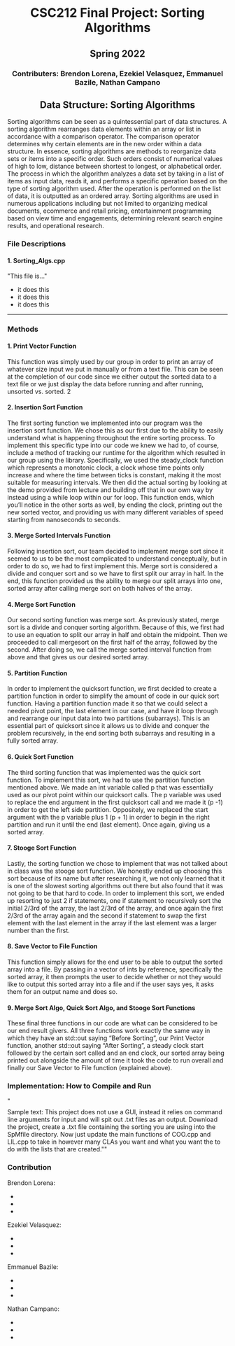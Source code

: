 <h1 align="center"> CSC212 Final Project: Sorting Algorithms </h1>

<h2 align="center"> Spring 2022 </h2>

<h3 align="center"> Contributers: Brendon Lorena, Ezekiel Velasquez, Emmanuel Bazile, Nathan Campano </h3>




<h2 align="center"> Data Structure: Sorting Algorithms </h2>

Sorting algorithms can be seen as a quintessential part of data structures. A sorting algorithm rearranges data elements within an array or list in accordance with a comparison operator. The comparison operator determines why certain elements are in the new order within a data structure. In essence, sorting algorithms are methods to reorganize data sets or items into a specific order. Such orders consist of numerical values of high to low, distance between shortest to longest, or alphabetical order. The process in which the algorithm analyzes a data set by taking in a list of items as input data, reads it, and performs a specific operation based on the type of sorting algorithm used. After the operation is performed on the list of data, it is outputted as an ordered array. Sorting algorithms are used in numerous applications including but not limited to organizing medical documents, ecommerce and retail pricing, entertainment programming based on view time and engagements, determining relevant search engine results, and operational research.
 

### **File Descriptions**

#### 1. Sorting_Algs.cpp

"This file is..."
- it does this
- it does this
- it does this 

---

### **Methods**

#### 1. Print Vector Function 

This function was simply used by our group in order to print an array of whatever size input we put in manually or from a text file. This can be seen at the completion of our code since we either output the sorted data to a text file or we just display the data before running and after running, unsorted vs. sorted. 2

#### 2.  Insertion Sort Function 

The first sorting function we implemented into our program was the insertion sort function. We chose this as our first due to the ability to easily understand what is happening throughout the entire sorting process. To implement this specific type into our code we knew we had to, of course, include a method of tracking our runtime for the algorithm which resulted in our group using the <chrono> library. Specifically, we used the steady_clock function which represents a monotonic clock, a clock whose time points only increase and where the time between ticks is constant, making it the most suitable for measuring intervals. We then did the actual sorting by looking at the demo provided from lecture and building off that in our own way by instead using a while loop within our for loop. This function ends, which you’ll notice in the other sorts as well, by ending the clock, printing out the new sorted vector, and providing us with many different variables of speed starting from nanoseconds to seconds. 

#### 3.  Merge Sorted Intervals Function

Following insertion sort, our team decided to implement merge sort since it seemed to us to be the most complicated to understand conceptually, but in order to do so, we had to first implement this. Merge sort is considered a divide and conquer sort and so we have to first split our array in half. In the end, this function provided us the ability to merge our split arrays into one, sorted array after calling merge sort on both halves of the array.


#### 4. Merge Sort Function

Our second sorting function was merge sort. As previously stated, merge sort is a divide and conquer sorting algorithm. Because of this, we first had to use an equation to split our array in half and obtain the midpoint. Then we proceeded to call mergesort on the first half of the array, followed by the second. After doing so, we call the merge sorted interval function from above and that gives us our desired sorted array. 

#### 5. Partition Function

In order to implement the quicksort function, we first decided to create a partition function in order to simplify the amount of code in our quick sort function. Having a partition function made it so that we could select a needed pivot point, the last element in our case, and have it loop through and rearrange our input data into two partitions (subarrays). This is an essential part of quicksort since it allows us to divide and conquer the problem recursively, in the end sorting both subarrays and resulting in a fully sorted array. 


#### 6. Quick Sort Function

The third sorting function that was implemented was the quick sort function. To implement this sort, we had to use the partition function mentioned above. We made an int variable called p that was essentially used as our pivot point within our quicksort calls. The p variable was used to replace the end argument in the first quicksort call and we made it (p -1) in order to get the left side partition. Oppositely, we replaced the start argument with the p variable plus 1 (p + 1) in order to begin in the right partition and run it until the end (last element). Once again, giving us a sorted array. 

 
#### 7. Stooge Sort Function

Lastly, the sorting function we chose to implement that was not talked about in class was the stooge sort function. We honestly ended up choosing this sort because of its name but after researching it, we not only learned that it is one of the slowest sorting algorithms out there but also found that it was not going to be that hard to code. In order to implement this sort, we ended up resorting to just 2 if statements, one if statement to recursively sort the initial 2/3rd of the array, the last 2/3rd of the array, and once again the first 2/3rd of the array again and the second if statement to swap the first element with the last element in the array if the last element was a larger number than the first. 
 
#### 8. Save Vector to File Function
 
This function simply allows for the end user to be able to output the sorted array into a file. By passing in a vector of ints by reference, specifically the sorted array, it then prompts the user to decide whether or not they would like to output this sorted array into a file and if the user says yes, it asks them for an output name and does so.
 
#### 9. Merge Sort Algo, Quick Sort Algo, and Stooge Sort Functions

These final three functions in our code are what can be considered to be our end result givers. All three functions work exactly the same way in which they have an std::out saying “Before Sorting”, our Print Vector function, another std::out saying “After Sorting”, a steady clock start followed by the certain sort called and an end clock, our sorted array being printed out alongside the amount of time it took the code to run overall and finally our Save Vector to File function (explained above). 



### **Implementation: How to Compile and Run**

"$$$$Sample text: This project does not use a GUI, instead it relies on command line arguments for input and will spit out .txt files as an output.  Download the project, create a .txt file containing the sorting you are using into the SpMfile directory.  Now just update the main functions of COO.cpp and LlL.cpp to take in however many CLAs you want and what you want the to do with the lists that are created.""

### **Contribution**

Brendon Lorena:

*  
* 
* 

Ezekiel Velasquez:

*
*  
* 

Emmanuel Bazile:

*  
* 
* 

Nathan Campano:

*  
* 
* 

